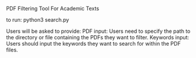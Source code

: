 PDF Filtering Tool For Academic Texts

to run: 
python3 search.py 

Users will be asked to provide: 
PDF input: Users need to specify the path to the directory or file containing the PDFs they want to filter.
Keywords input: Users should input the keywords they want to search for within the PDF files.
